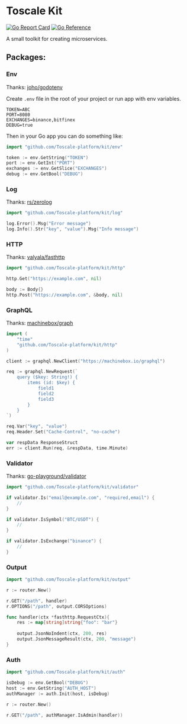 # Toscale Kit

[![Go Report Card](https://goreportcard.com/badge/github.com/Toscale-platform/kit)](https://goreportcard.com/report/github.com/Toscale-platform/kit)
[![Go Reference](https://pkg.go.dev/badge/github.com/Toscale-platform/kit.svg)](https://pkg.go.dev/github.com/Toscale-platform/kit)

A small toolkit for creating microservices.

## Packages:

### Env

Thanks: [joho/godotenv](https://github.com/joho/godotenv)

Create `.env` file in the root of your project or run app with env variables.
```dotenv
TOKEN=ABC
PORT=8080
EXCHANGES=binance,bitfinex
DEBUG=true
```

Then in your Go app you can do something like:
```go
import "github.com/Toscale-platform/kit/env"

token := env.GetString("TOKEN")
port := env.GetInt("PORT")
exchanges := env.GetSlice("EXCHANGES")
debug := env.GetBool("DEBUG")
```

### Log

Thanks: [rs/zerolog](https://github.com/rs/zerolog)

```go
import "github.com/Toscale-platform/kit/log"

log.Error().Msg("Error message")
log.Info().Str("key", "value").Msg("Info message")
```

### HTTP

Thanks: [valyala/fasthttp](https://github.com/valyala/fasthttp)

```go
import "github.com/Toscale-platform/kit/http"

http.Get("https://example.com", nil)

body := Body{}
http.Post("https://example.com", &body, nil)
```

### GraphQL

Thanks: [machinebox/graph](https://github.com/machinebox/graphql)

```go
import (
    "time"
    "github.com/Toscale-platform/kit/http"
)

client := graphql.NewClient("https://machinebox.io/graphql")

req := graphql.NewRequest(`
    query ($key: String!) {
        items (id: $key) {
            field1
            field2
            field3
        }
    }
`)

req.Var("key", "value")
req.Header.Set("Cache-Control", "no-cache")

var respData ResponseStruct
err := client.Run(req, &respData, time.Minute)
```

### Validator

Thanks: [go-playground/validator](https://github.com/go-playground/validator)

```go
import "github.com/Toscale-platform/kit/validator"

if validator.Is("email@example.com", "required,email") {
	//
}

if validator.IsSymbol("BTC/USDT") {
    //
}

if validator.IsExchange("binance") {
    //
}
```


### Output

```go
import "github.com/Toscale-platform/kit/output"

r := router.New()

r.GET("/path", handler)
r.OPTIONS("/path", output.CORSOptions)

func handler(ctx *fasthttp.RequestCtx){
    res := map[string]string{"foo": "bar"}
	
    output.JsonNoIndent(ctx, 200, res)
    output.JsonMessageResult(ctx, 200, "message")
}
```

### Auth

```go
import "github.com/Toscale-platform/kit/auth"

isDebug := env.GetBool("DEBUG")
host := env.GetString("AUTH_HOST")
authManager := auth.Init(host, isDebug)

r := router.New()

r.GET("/path", authManager.IsAdmin(handler))
```
